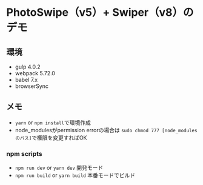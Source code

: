# PhotoSwipe（v5）+ Swiper（v8）のデモ

## 環境
- gulp 4.0.2
- webpack 5.72.0
- babel 7.x
- browserSync

## メモ
- `yarn` or `npm install`で環境作成
- node_modulesがpermission errorの場合は `sudo chmod 777 [node_modulesのパス]`で権限を変更すればOK

### npm scripts
- `npm run dev` or `yarn dev` 開発モード
- `npm run build` or `yarn build` 本番モードでビルド